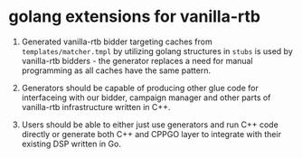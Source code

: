 # golang extensions for vanilla-rtb

1. Generated vanilla-rtb bidder targeting caches from ```templates/matcher.tmpl``` by utilizing golang structures in ```stubs```  is used 
by vanilla-rtb bidders - the generator replaces a need for manual programming as all caches have the same pattern.

2. Generators should be capable of producing  other glue code for interfaceing with our bidder, campaign manager and  other parts of vanilla-rtb infrastructure written in C++.

3. Users should be able to either just use generators and run C++ code directly or generate both C++ and CPPGO layer to integrate with their existing DSP written in Go.

